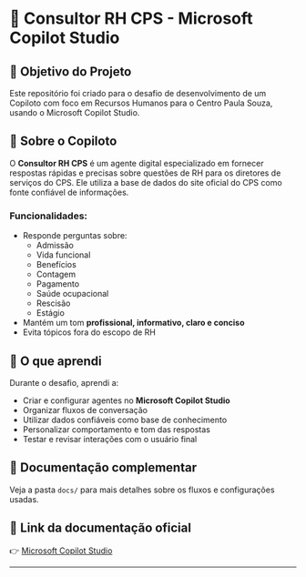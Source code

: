 # 💼 Consultor RH CPS - Microsoft Copilot Studio

## 🎯 Objetivo do Projeto

Este repositório foi criado para o desafio de desenvolvimento de um Copiloto com foco em Recursos Humanos para o Centro Paula Souza, usando o Microsoft Copilot Studio.

## 🤖 Sobre o Copiloto

O **Consultor RH CPS** é um agente digital especializado em fornecer respostas rápidas e precisas sobre questões de RH para os diretores de serviços do CPS. Ele utiliza a base de dados do site oficial do CPS como fonte confiável de informações.

### Funcionalidades:
- Responde perguntas sobre:
  - Admissão
  - Vida funcional
  - Benefícios
  - Contagem
  - Pagamento
  - Saúde ocupacional
  - Rescisão
  - Estágio
- Mantém um tom **profissional, informativo, claro e conciso**
- Evita tópicos fora do escopo de RH

## 🧠 O que aprendi

Durante o desafio, aprendi a:
- Criar e configurar agentes no **Microsoft Copilot Studio**
- Organizar fluxos de conversação
- Utilizar dados confiáveis como base de conhecimento
- Personalizar comportamento e tom das respostas
- Testar e revisar interações com o usuário final

## 📂 Documentação complementar

Veja a pasta `docs/` para mais detalhes sobre os fluxos e configurações usadas.

## 🔗 Link da documentação oficial

👉 [Microsoft Copilot Studio](https://learn.microsoft.com/pt-br/microsoft-copilot-studio/)

---
